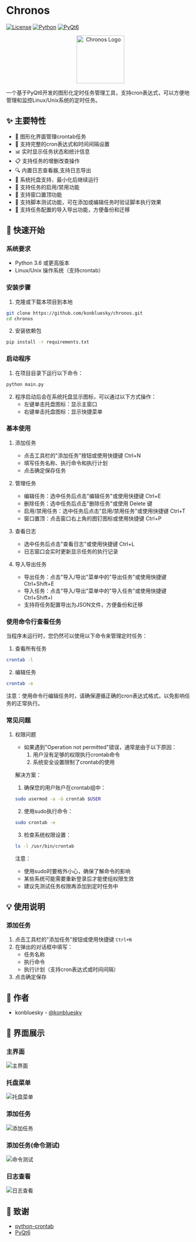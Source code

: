 # Chronos 

[![License](https://img.shields.io/badge/license-MIT-blue.svg)](LICENSE)
[![Python](https://img.shields.io/badge/python-3.6%2B-blue)](https://www.python.org/)
[![PyQt6](https://img.shields.io/badge/PyQt-6.5.0%2B-green)](https://www.riverbankcomputing.com/software/pyqt/)

<div align="center">
  <img src="icon.svg" alt="Chronos Logo" width="128" height="128">
</div>

一个基于PyQt6开发的图形化定时任务管理工具，支持cron表达式，可以方便地管理和监控Linux/Unix系统的定时任务。

## ✨ 主要特性

- 📝 图形化界面管理crontab任务
- 🔄 支持完整的cron表达式和时间间隔设置
- 📊 实时显示任务状态和统计信息
- 📋 支持任务的增删改查操作
- 🔍 内置日志查看器,支持日志导出
- 🔔 系统托盘支持，最小化后继续运行
- 🎯 支持任务的启用/禁用功能
- 📌 支持窗口置顶功能
- 🔧 支持脚本测试功能，可在添加或编辑任务时验证脚本执行效果
- 💾 支持任务配置的导入导出功能，方便备份和迁移

## 🚀 快速开始
### 系统要求

- Python 3.6 或更高版本
- Linux/Unix 操作系统（支持crontab）

### 安装步骤

1. 克隆或下载本项目到本地
```bash
git clone https://github.com/konbluesky/chronos.git
cd chronos
```

2. 安装依赖包
```bash
pip install -r requirements.txt
```

### 启动程序

1. 在项目目录下运行以下命令：
```bash
python main.py
```

2. 程序启动后会在系统托盘显示图标，可以通过以下方式操作：
   - 左键单击托盘图标：显示主窗口
   - 右键单击托盘图标：显示快捷菜单

### 基本使用

1. 添加任务
   - 点击工具栏的"添加任务"按钮或使用快捷键 Ctrl+N
   - 填写任务名称、执行命令和执行计划
   - 点击确定保存任务

2. 管理任务
   - 编辑任务：选中任务后点击"编辑任务"或使用快捷键 Ctrl+E
   - 删除任务：选中任务后点击"删除任务"或使用 Delete 键
   - 启用/禁用任务：选中任务后点击"启用/禁用任务"或使用快捷键 Ctrl+T
   - 窗口置顶：点击窗口右上角的图钉图标或使用快捷键 Ctrl+P

3. 查看日志
   - 选中任务后点击"查看日志"或使用快捷键 Ctrl+L
   - 日志窗口会实时更新显示任务的执行记录

4. 导入导出任务
   - 导出任务：点击"导入/导出"菜单中的"导出任务"或使用快捷键 Ctrl+Shift+E
   - 导入任务：点击"导入/导出"菜单中的"导入任务"或使用快捷键 Ctrl+Shift+I
   - 支持将任务配置导出为JSON文件，方便备份和迁移

### 使用命令行查看任务

当程序未运行时，您仍然可以使用以下命令来管理定时任务：

1. 查看所有任务
```bash
crontab -l
```

2. 编辑任务
```bash
crontab -e
```

注意：使用命令行编辑任务时，请确保遵循正确的cron表达式格式，以免影响任务的正常执行。

### 常见问题

1. 权限问题
   - 如果遇到"Operation not permitted"错误，通常是由于以下原因：
     1. 用户没有足够的权限执行crontab命令
     2. 系统安全设置限制了crontab的使用

   解决方案：
   1. 确保您的用户账户在crontab组中：
   ```bash
   sudo usermod -a -G crontab $USER
   ```

   2. 使用sudo执行命令：
   ```bash
   sudo crontab -e
   ```

   3. 检查系统权限设置：
   ```bash
   ls -l /usr/bin/crontab
   ```

   注意：
   - 使用sudo时要格外小心，确保了解命令的影响
   - 某些系统可能需要重新登录后才能使组权限生效
   - 建议先测试任务权限再添加到定时任务中

## 💡 使用说明
### 添加任务

1. 点击工具栏的"添加任务"按钮或使用快捷键 `Ctrl+N`
2. 在弹出的对话框中填写：
   - 任务名称
   - 执行命令
   - 执行计划（支持cron表达式或时间间隔）
3. 点击确定保存

## 👥 作者

- konbluesky - [@konbluesky](https://github.com/konbluesky)

## 📸 界面展示

### 主界面
![主界面](screenshots/main.png)

### 托盘菜单
![托盘菜单](screenshots/tray_menu.png)

### 添加任务
![添加任务](screenshots/add_task.png)

### 添加任务(命令测试)
![命令测试](screenshots/add_task_test.png)

### 日志查看
![日志查看](screenshots/view_log.png)

## 🙏 致谢

- [python-crontab](https://pypi.org/project/python-crontab/)
- [PyQt6](https://www.riverbankcomputing.com/software/pyqt/)

